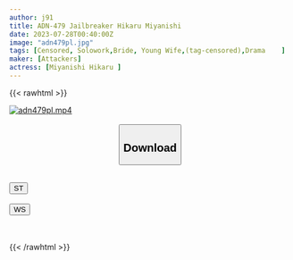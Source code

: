 ```yaml
---
author: j91
title: ADN-479 Jailbreaker Hikaru Miyanishi
date: 2023-07-28T00:40:00Z
image: "adn479pl.jpg"
tags: [Censored, Solowork,Bride, Young Wife,(tag-censored),Drama	]
maker: [Attackers]
actress: [Miyanishi Hikaru ]
---
```



{{< rawhtml >}}

<div class="video" data-videoid="qZodVgreWdUzPpZ">
    <a href="javascript:;">
        <img src="https://my.j91.asia/posts/adn479pl/adn479pl.jpg" width="WIDTH" height="HEIGHT" alt="adn479pl.mp4" loading="lazy">
    </a>
</div>

<script type="text/javascript" src="https://j91.asia/asset/on-demand-st.js"></script>

<br>
  <link rel="stylesheet" href="https://j91.asia/asset/bs5.css">
  
  <center>
  <button class="btn btn-primary" type="button" data-bs-toggle="collapse" data-bs-target=".multi-collapse" aria-expanded="false" aria-controls="multiCollapseExample1 multiCollapseExample2"><h2>Download</h2></button></center>
</p>
<div class="row">
  <div class="col">
    <div class="collapse multi-collapse" id="multiCollapseExample1">
      <div class="card card-body">
	      	      <br>
<div class="buttons">  
<a href="https://streamtape.to/v/qZodVgreWdUzPpZ"><button class="btn-hover color-3"><i class="fa fa-download"></i> ST</button></a></div>
    </div>
  </div>
</div>
  <div class="col">
    <div class="collapse multi-collapse" id="multiCollapseExample2">
      <div class="card card-body">
	      <br>
<div class="buttons">
    <a href="https://wolfstream.tv/qieeqx1hrwg6.html"><button class="btn-hover color-9"><i class="fa fa-download"></i> WS</button></a></div>
<br><br>
      </div>
    </div>
  </div>
</div>

{{< /rawhtml >}}